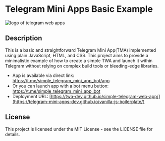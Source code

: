 
# Telegram Mini Apps Basic Example

![logo of telegram web apps](./assets/tapps.png)

## Description

This is a basic and straightforward Telegram Mini App(TMA) implemented using plain JavaScript, HTML, and CSS. This project aims to provide a minimalistic example of how to create a simple TWA and launch it within Telegram without relying on complex build tools or bleeding-edge libraries.

- App is available via direct link: <https://t.me/simple_telegram_mini_app_bot/app>
- Or you can launch app with a bot menu button: <https://t.me/simple_telegram_mini_app_bot>
- Deployment URL: [https://twa-dev.github.io/simple-telegram-web-app/](https://telegram-mini-apps-dev.github.io/vanilla-js-boilerplate/)

## License

This project is licensed under the MIT License - see the LICENSE file for details.
